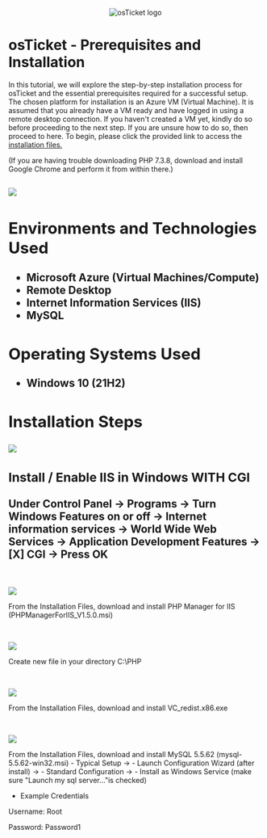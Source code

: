 <p align="center">
<img src="https://i.imgur.com/Clzj7Xs.png" alt="osTicket logo"/>
</p>

<h1>osTicket - Prerequisites and Installation</h1>

In this tutorial, we will explore the step-by-step installation process for osTicket and the essential prerequisites required for a successful setup. The chosen platform for installation is an Azure VM (Virtual Machine). It is assumed that you already have a VM ready and have logged in using a remote desktop connection. If you haven't created a VM yet, kindly do so before proceeding to the next step. If you are unsure how to do so, then proceed to here. To begin, please click the provided link to access the <a href="https://drive.google.com/drive/u/2/folders/1APMfNyfNzcxZC6EzdaNfdZsUwxWYChf6">installation files. </a> 

(If you are having trouble downloading PHP 7.3.8, download and install Google Chrome and perform it from within there.)

<h2>
<p>
<img src= "https://i.imgur.com/7gna8d4.png"/>
</p>
 <h/2>


<h2>Environments and Technologies Used</h2>

- Microsoft Azure (Virtual Machines/Compute)
- Remote Desktop
- Internet Information Services (IIS)
- MySQL

<h2>Operating Systems Used </h2>

- Windows 10</b> (21H2)

<h2>Installation Steps</h2>

<p>
<img src="https://i.imgur.com/HU0jjnj.png"/>
</p>
<p>
<h3>Install / Enable IIS in Windows WITH CGI</h3>

Under Control Panel -> Programs -> Turn Windows Features on or off -> Internet information services -> World Wide Web Services -> Application Development Features -> [X] CGI -> Press OK </h3>
</p>
<br />

<p>
<img src="https://i.imgur.com/HuphyFv.png"/>
</p>
<p>
From the Installation Files, download and install PHP Manager for IIS (PHPManagerForIIS_V1.5.0.msi)
</p>
<br />

<p>
<img src= "https://i.imgur.com/NroRYT8.png"/>
</p>
<p>
Create new file in your directory C:\PHP
</p>
<br />

<p>
<img src="https://i.imgur.com/ILcg219.png"/>
</p>
<p>
From the Installation Files, download and install VC_redist.x86.exe
</p>
<br />

<p>
<img src="https://i.imgur.com/EtXiK5q.png"/>
</p>
<p>
From the Installation Files, download and install MySQL 5.5.62 (mysql-5.5.62-win32.msi)
- Typical Setup ->
- Launch Configuration Wizard (after install) ->
- Standard Configuration ->
- Install as Windows Service (make sure "Launch my sql server..."is checked)

 - Example Credentials

 Username: Root
 
 Password: Password1
</p>
<br />
